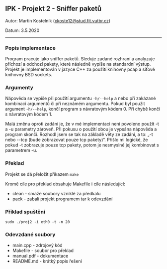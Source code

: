## IPK - Projekt 2 - Sniffer paketů

Autor: Martin Kostelník (xkoste12@stud.fit.vutbr.cz)

Datum: 3.5.2020

---

### Popis implementace

Program pracuje jako sniffer paketů. Sleduje zadané rozhraní a analyzuje příchozí a odchozí pakety, které následně vypíše na standardní výstup. Projekt je implementován v jazyce C++ za použití knihovny pcap a síťové knihovny BSD sockets.

### Argumenty

Nápověda se vypíše při použití argumentu `-h/--help` a nebo při zakázané kombinaci argumentů či při neznámém argumentu. Pokud byl použit argument `-h/--help`, končí program s návratovým kódem 0. Při chybě končí s návratovým kódem 1.

Malá změnu oproti zadání je, že v mé implementaci není povoleno použít -t a -u parametry zároveň. Při pokusu o použití obou je vypsána nápověda a program skončí. Rozhodl jsem se tak na základě věty ze zadání, a to: „-t nebo --tcp (bude zobrazovat pouze tcp pakety)“. Přišlo mi logické, že pokud -t zobrazuje pouze tcp pakety, potom je nesmyslné jej kombinovat s parametrem -u.

### Překlad
Projekt se dá přeložit příkazem `make`

Kromě cíle pro překlad obsahuje Makefile i cíle následující:
- clean - smaže soubory vzniklé za předkalu
- pack - zabalí projekt programem tar k odevzdání

### Příklad spuštění

`sudo ./proj2 -i eth0 -t -n 20`

### Odevzdané soubory

- main.cpp - zdrojový kód
- Makefile - soubor pro překlad
- manual.pdf - dokumentace
- README.md - krátký popis řešení
